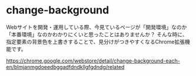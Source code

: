 # change-background
Webサイトを開発・運用している際、今見ているページが「開発環境」なのか「本番環境」なのかわかりにくいと思ったことはありませんか？
そんな時に、指定要素の背景色を上書きすることで、見分けがつきやすくなるChrome拡張機能です。

https://chrome.google.com/webstore/detail/change-background-each-en/blmjanmgdoeedbggadfdndkllgfgdndg/related
